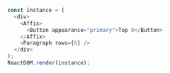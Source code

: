 <!--start-code-->

```js
const instance = (
  <div>
    <Affix>
      <Button appearance="primary">Top 0</Button>
    </Affix>
    <Paragraph rows={6} />
  </div>
);
ReactDOM.render(instance);
```

<!--end-code-->
